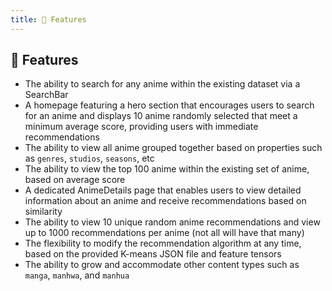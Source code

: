 ```yaml
---
title: 🌟 Features
---
```


## 🌟 Features

-   The ability to search for any anime within the existing dataset via a SearchBar
-   A homepage featuring a hero section that encourages users to search for an anime and displays 10 anime randomly selected that meet a minimum average score, providing users with immediate recommendations
-   The ability to view all anime grouped together based on properties such as `genres`, `studios`, `seasons`, etc
-   The ability to view the top 100 anime within the existing set of anime, based on average score
-   A dedicated AnimeDetails page that enables users to view detailed information about an anime and receive recommendations based on similarity
-   The ability to view 10 unique random anime recommendations and view up to 1000 recommendations per anime (not all will have that many)
-   The flexibility to modify the recommendation algorithm at any time, based on the provided K-means JSON file and feature tensors
-   The ability to grow and accommodate other content types such as `manga`, `manhwa`, and `manhua`
